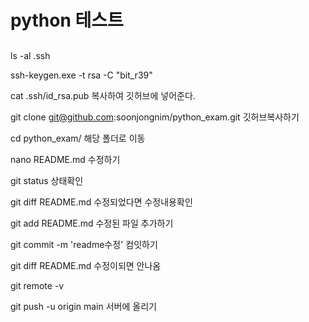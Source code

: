# python 테스트

## 
 ls -al .ssh

ssh-keygen.exe -t rsa -C "bit_r39"


 cat .ssh/id_rsa.pub
복사하여 깃허브에 넣어준다.

git clone git@github.com:soonjongnim/python_exam.git 깃허브복사하기

cd python_exam/ 해당 폴더로 이동

nano README.md 수정하기

 git status 상태확인

 git diff README.md 수정되었다면 수정내용확인

git add README.md 수정된 파일  추가하기

git commit -m 'readme수정' 컴잇하기

 git diff README.md 수정이되면 안나옴

 git remote -v

git push -u origin main 서버에 올리기
